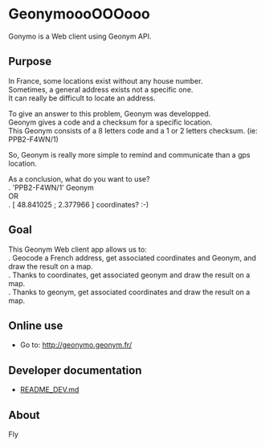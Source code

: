# GeonymoooOOOooo
Gonymo is a Web client using Geonym API.


## Purpose
In France, some locations exist without any house number.  
Sometimes, a general address exists not a specific one.  
It can really be difficult to locate an address.

To give an answer to this problem, Geonym was developped.  
Geonym gives a code and a checksum for a specific location.  
This Geonym consists of a 8 letters code and a 1 or 2 letters checksum.
  (ie: PPB2-F4WN/1)

So, Geonym is really more simple to remind and communicate than a gps location.

As a conclusion, what do you want to use?  
. 'PPB2-F4WN/1' Geonym  
OR  
. [ 48.841025 ; 2.377966 ] coordinates?  :-)


## Goal
This Geonym Web client app allows us to:  
. Geocode a French address, get associated coordinates and Geonym, and draw the result on a map.  
. Thanks to coordinates, get associated geonym and draw the result on a map.  
. Thanks to geonym, get associated coordinates and draw the result on a map.


## Online use

* Go to: http://geonymo.geonym.fr/


## Developer documentation

* [README_DEV.md](https://github.com/geonym/geonymo/blob/master/README_DEV.md)


## About

Fly
